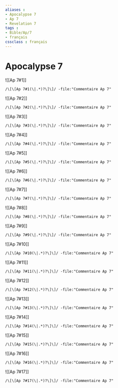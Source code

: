 ```yaml
---
aliases : 
- Apocalypse 7
- Ap 7
- Revelation 7
tags : 
- Bible/Ap/7
- français
cssclass : français
---
```


# Apocalypse 7

![[Ap 7#1]]

```query
/\[\[Ap 7#1(\|.*)?\]\]/ -file:"Commentaire Ap 7"
```

![[Ap 7#2]]

```query
/\[\[Ap 7#2(\|.*)?\]\]/ -file:"Commentaire Ap 7"
```

![[Ap 7#3]]

```query
/\[\[Ap 7#3(\|.*)?\]\]/ -file:"Commentaire Ap 7"
```

![[Ap 7#4]]

```query
/\[\[Ap 7#4(\|.*)?\]\]/ -file:"Commentaire Ap 7"
```

![[Ap 7#5]]

```query
/\[\[Ap 7#5(\|.*)?\]\]/ -file:"Commentaire Ap 7"
```

![[Ap 7#6]]

```query
/\[\[Ap 7#6(\|.*)?\]\]/ -file:"Commentaire Ap 7"
```

![[Ap 7#7]]

```query
/\[\[Ap 7#7(\|.*)?\]\]/ -file:"Commentaire Ap 7"
```

![[Ap 7#8]]

```query
/\[\[Ap 7#8(\|.*)?\]\]/ -file:"Commentaire Ap 7"
```

![[Ap 7#9]]

```query
/\[\[Ap 7#9(\|.*)?\]\]/ -file:"Commentaire Ap 7"
```

![[Ap 7#10]]

```query
/\[\[Ap 7#10(\|.*)?\]\]/ -file:"Commentaire Ap 7"
```

![[Ap 7#11]]

```query
/\[\[Ap 7#11(\|.*)?\]\]/ -file:"Commentaire Ap 7"
```

![[Ap 7#12]]

```query
/\[\[Ap 7#12(\|.*)?\]\]/ -file:"Commentaire Ap 7"
```

![[Ap 7#13]]

```query
/\[\[Ap 7#13(\|.*)?\]\]/ -file:"Commentaire Ap 7"
```

![[Ap 7#14]]

```query
/\[\[Ap 7#14(\|.*)?\]\]/ -file:"Commentaire Ap 7"
```

![[Ap 7#15]]

```query
/\[\[Ap 7#15(\|.*)?\]\]/ -file:"Commentaire Ap 7"
```

![[Ap 7#16]]

```query
/\[\[Ap 7#16(\|.*)?\]\]/ -file:"Commentaire Ap 7"
```

![[Ap 7#17]]

```query
/\[\[Ap 7#17(\|.*)?\]\]/ -file:"Commentaire Ap 7"
```


